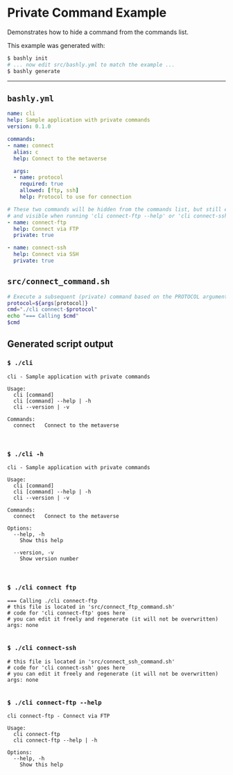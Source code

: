 # Private Command Example

Demonstrates how to hide a command from the commands list.

This example was generated with:

```bash
$ bashly init
# ... now edit src/bashly.yml to match the example ...
$ bashly generate
```

<!-- include: src/connect_command.sh -->

-----

## `bashly.yml`

```yaml
name: cli
help: Sample application with private commands
version: 0.1.0

commands:
- name: connect
  alias: c
  help: Connect to the metaverse

  args:
  - name: protocol
    required: true
    allowed: [ftp, ssh]
    help: Protocol to use for connection

# These two commands will be hidden from the commands list, but still executable
# and visible when running 'cli connect-ftp --help' or 'cli connect-ssh --help'
- name: connect-ftp
  help: Connect via FTP
  private: true

- name: connect-ssh
  help: Connect via SSH
  private: true
```

## `src/connect_command.sh`

```bash
# Execute a subsequent (private) command based on the PROTOCOL argument
protocol=${args[protocol]}
cmd="./cli connect-$protocol"
echo "=== Calling $cmd"
$cmd
```


## Generated script output

### `$ ./cli`

```shell
cli - Sample application with private commands

Usage:
  cli [command]
  cli [command] --help | -h
  cli --version | -v

Commands:
  connect   Connect to the metaverse



```

### `$ ./cli -h`

```shell
cli - Sample application with private commands

Usage:
  cli [command]
  cli [command] --help | -h
  cli --version | -v

Commands:
  connect   Connect to the metaverse

Options:
  --help, -h
    Show this help

  --version, -v
    Show version number



```

### `$ ./cli connect ftp`

```shell
=== Calling ./cli connect-ftp
# this file is located in 'src/connect_ftp_command.sh'
# code for 'cli connect-ftp' goes here
# you can edit it freely and regenerate (it will not be overwritten)
args: none


```

### `$ ./cli connect-ssh`

```shell
# this file is located in 'src/connect_ssh_command.sh'
# code for 'cli connect-ssh' goes here
# you can edit it freely and regenerate (it will not be overwritten)
args: none


```

### `$ ./cli connect-ftp --help`

```shell
cli connect-ftp - Connect via FTP

Usage:
  cli connect-ftp
  cli connect-ftp --help | -h

Options:
  --help, -h
    Show this help



```



